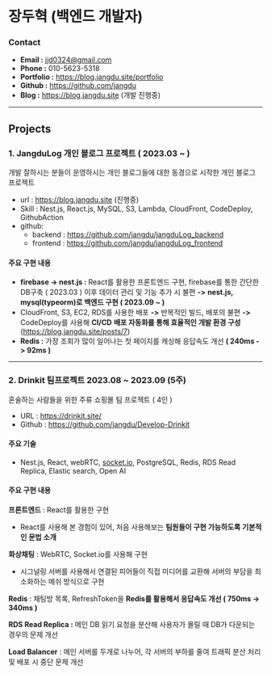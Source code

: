 # 장두혁 (백엔드 개발자)

### **Contact**
- **Email :** jjd0324@gmail.com
- **Phone :** 010-5623-5318
- **Portfolio :** https://blog.jangdu.site/portfolio
- **Github :** https://github.com/jangdu
- **Blog :** https://blog.jangdu.site (개발 진행중)
---
## Projects

### 1. JangduLog 개인 블로그 프로젝트 ( 2023.03 ~ )

개발 잘하시는 분들이 운영하시는 개인 블로그들에 대한 동경으로 시작한 개인 블로그 프로젝트

- url : https://blog.jangdu.site (진행중)
- Skill : Nest.js, React.js, MySQL, S3, Lambda, CloudFront, CodeDeploy, GithubAction
- github:
  - backend : https://github.com/jangdu/jangduLog_backend
  - frontend : https://github.com/jangdu/jangduLog_frontend

#### 주요 구현 내용

- **firebase -> nest.js :** React를 활용한 프론트엔드 구현, firebase를 통한 간단한 DB구축 ( 2023.03 ) 이후 데이터 관리 및 기능 추가 시 불편 **->** **nest.js, mysql(typeorm)로 백엔드 구현 ( 2023.09 ~ )**
- CloudFront, S3, EC2, RDS를 사용한 배포 **->** 반복적인 빌드, 배포의 불편 **->** CodeDeploy를 사용해 **CI/CD** **배포 자동화를 통해 효율적인 개발 환경 구성** (https://blog.jangdu.site/posts/7)
- **Redis :** 가장 조회가 많이 일어나는 첫 페이지를 캐싱해 응답속도 개선 **( 240ms -> 92ms )**

---

### 2. Drinkit   팀프로젝트  2023.08 ~ 2023.09 (5주)

혼술하는 사람들을 위한 주류 쇼핑몰 팀 프로젝트 ( 4인 )

- URL : https://drinkit.site/
- Github : https://github.com/jangdu/Develop-Drinkit

#### 주요 기술

- Nest.js, React, webRTC, [socket.io](http://socket.io), PostgreSQL, Redis, RDS Read Replica, Elastic search, Open AI

#### 주요 구현 내용

**프론트엔드** : React를 활용한 구현

- React를 사용해 본 경험이 있어, 처음 사용해보는 **팀원들이 구현 가능하도록 기본적인 문법 소개**

**화상채팅** : WebRTC, Socket.io를 사용해 구현

- 시그널링 서버를 사용해서 연결된 피어들이 직접 미디어를 교환해 서버의 부담을 최소화하는 메쉬 방식으로 구현

**Redis** : 채팅방 목록, RefreshToken을 **Redis를 활용해서 응답속도 개선 ( 750ms -> 340ms )**

**RDS Read Replica :** 메인 DB 읽기 요청을 분산해 사용자가 몰릴 때 DB가 다운되는 경우의 문제 개선

**Load Balancer** : 메인 서버를 두개로 나누어, 각 서버의 부하를 줄여 트래픽 분산 처리 및 배포 시 중단 문제 개선

[자세히 보기]: https://github.com/jangdu/Develop-Drinkit "자세히 보기"

